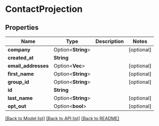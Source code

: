 # ContactProjection

## Properties

Name | Type | Description | Notes
------------ | ------------- | ------------- | -------------
**company** | Option<**String**> |  | [optional]
**created_at** | **String** |  | 
**email_addresses** | Option<**Vec<String>**> |  | [optional]
**first_name** | Option<**String**> |  | [optional]
**group_id** | Option<**String**> |  | [optional]
**id** | **String** |  | 
**last_name** | Option<**String**> |  | [optional]
**opt_out** | Option<**bool**> |  | [optional]

[[Back to Model list]](../README.md#documentation-for-models) [[Back to API list]](../README.md#documentation-for-api-endpoints) [[Back to README]](../README.md)


